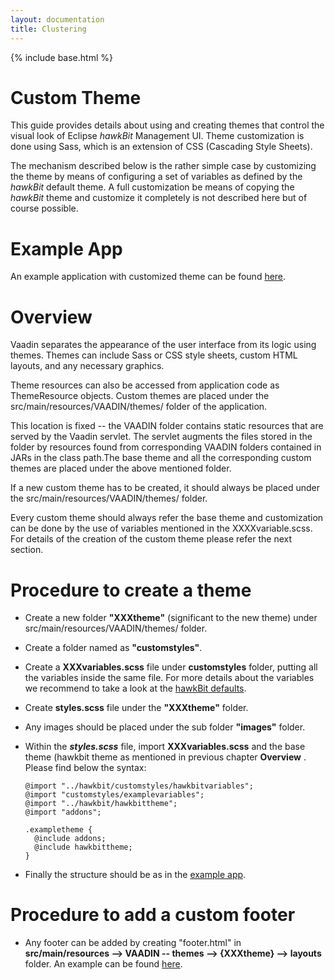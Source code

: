 ```yaml
---
layout: documentation
title: Clustering
---
```


{% include base.html %}

# Custom Theme

This guide provides details about using and creating themes that control the visual look of Eclipse _hawkBit_ Management UI. Theme customization is done using Sass, which is an extension of CSS (Cascading Style Sheets).

The mechanism described below is the rather simple case by customizing the theme by means of configuring a set of variables as defined by the _hawkBit_ default theme. A full customization be means of copying the _hawkBit_ theme and customize it completely is not described here but of course possible.

# Example App

An example application with customized theme can be found [here](https://github.com/eclipse/hawkbit/tree/master/examples/hawkbit-custom-theme-example).

# Overview
Vaadin separates the appearance of the user interface from its logic using themes. Themes can include Sass or CSS style sheets, custom HTML layouts, and any necessary graphics.

Theme resources can also be accessed from application code as ThemeResource objects. Custom themes are placed under the src/main/resources/VAADIN/themes/ folder of the application.

This location is fixed -- the VAADIN folder contains static resources that are served by the Vaadin servlet. The servlet augments the files stored in the folder by resources found from corresponding VAADIN folders contained in JARs in the class path.The base theme and all the corresponding custom themes are placed under the above mentioned folder.

If a new custom theme has to be created, it should always be placed under the src/main/resources/VAADIN/themes/ folder.

Every custom theme should always refer the base theme and customization can be done by the use of variables mentioned in the XXXXvariable.scss. For details of the creation of the custom theme please refer the next section.

# Procedure to create a theme
- Create a new folder **"XXXtheme"** (significant to the new theme) under src/main/resources/VAADIN/themes/ folder.
- Create a folder named as **"customstyles"**.
- Create a **XXXvariables.scss** file under **customstyles** folder, putting all the variables inside the same file. For more details about the variables we recommend to take a look at the [hawkBit defaults](https://github.com/eclipse/hawkbit/blob/master/hawkbit-ui/src/main/resources/VAADIN/themes/hawkbit/customstyles/hawkbitvariables.scss).
- Create **styles.scss** file under the **"XXXtheme"** folder.
- Any images should be placed under the sub folder **"images"** folder.
- Within the **_styles.scss_** file, import **XXXvariables.scss** and the base theme (hawkbit theme as mentioned in previous chapter **Overview** . Please find below the syntax:

  ```
  @import "../hawkbit/customstyles/hawkbitvariables";
  @import "customstyles/examplevariables";
  @import "../hawkbit/hawkbittheme";
  @import "addons";

  .exampletheme {
    @include addons;
    @include hawkbittheme;
  }
  ```

- Finally the structure should be as in the [example app](https://github.com/eclipse/hawkbit/tree/master/examples/hawkbit-custom-theme-example/src/main/resources/VAADIN).

# Procedure to add a custom footer
- Any footer can be added by creating  "footer.html" in **src/main/resources --> VAADIN -- themes --> {XXXtheme} --> layouts** folder. An example can be found [here](https://github.com/eclipse/hawkbit/blob/master/hawkbit-ui/src/main/resources/VAADIN/themes/hawkbit/layouts/footer.html).